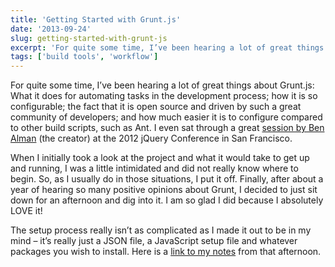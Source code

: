 ```yaml
---
title: 'Getting Started with Grunt.js'
date: '2013-09-24'
slug: getting-started-with-grunt-js
excerpt: 'For quite some time, I’ve been hearing a lot of great things about Grunt.js: What it does for automating tasks in the development process; how it is so configurable; the fact that it is open source and driven by such a great community of developers; and how much easier it is to configure compared to other build scripts, such as Ant.'
tags: ['build tools', 'workflow']
---
```


For quite some time, I’ve been hearing a lot of great things about Grunt.js: What it does for automating tasks in the development process; how it is so configurable; the fact that it is open source and driven by such a great community of developers; and how much easier it is to configure compared to other build scripts, such as Ant. I even sat through a great [session by Ben Alman](http://confreaks.com/videos/1005-jqcon2012-grow-up-with-grunt "Grow Up With Grunt") (the creator) at the 2012 jQuery Conference in San Francisco.

When I initially took a look at the project and what it would take to get up and running, I was a little intimidated and did not really know where to begin. So, as I usually do in those situations, I put it off. Finally, after about a year of hearing so many positive opinions about Grunt, I decided to just sit down for an afternoon and dig into it. I am so glad I did because I absolutely LOVE it!

The setup process really isn’t as complicated as I made it out to be in my mind – it’s really just a JSON file, a JavaScript setup file and whatever packages you wish to install. Here is a [link to my notes](https://gist.github.com/danielwrobert/6657710 "Getting Started with Grunt.js") from that afternoon.